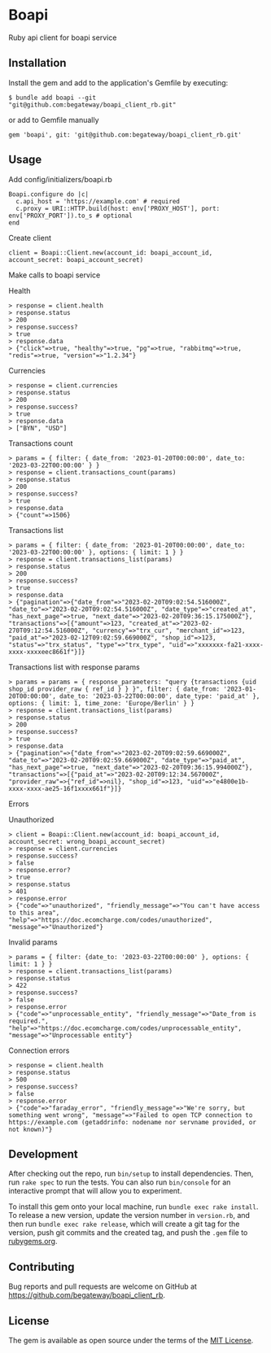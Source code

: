 # Boapi

Ruby api client for boapi service

## Installation

Install the gem and add to the application's Gemfile by executing:

    $ bundle add boapi --git "git@github.com:begateway/boapi_client_rb.git"

or add to Gemfile manually

```
gem 'boapi', git: 'git@github.com:begateway/boapi_client_rb.git'
```

## Usage

Add config/initializers/boapi.rb

```
Boapi.configure do |c|
  c.api_host = 'https://example.com' # required
  c.proxy = URI::HTTP.build(host: env['PROXY_HOST'], port: env['PROXY_PORT']).to_s # optional
end
```

Create client

`client = Boapi::Client.new(account_id: boapi_account_id, account_secret: boapi_account_secret)`

Make calls to boapi service

Health

```
> response = client.health
> response.status 
> 200
> response.success?
> true
> response.data
> {"click"=>true, "healthy"=>true, "pg"=>true, "rabbitmq"=>true, "redis"=>true, "version"=>"1.2.34"}
```

Currencies

```
> response = client.currencies
> response.status 
> 200
> response.success?
> true
> response.data
> ["BYN", "USD"]
```

Transactions count

```
> params = { filter: { date_from: '2023-01-20T00:00:00', date_to: '2023-03-22T00:00:00' } }
> response = client.transactions_count(params)
> response.status 
> 200
> response.success?
> true
> response.data
> {"count"=>1506}
```

Transactions list

```
> params = { filter: { date_from: '2023-01-20T00:00:00', date_to: '2023-03-22T00:00:00' }, options: { limit: 1 } }
> response = client.transactions_list(params)
> response.status 
> 200
> response.success?
> true
> response.data
> {"pagination"=>{"date_from"=>"2023-02-20T09:02:54.516000Z", "date_to"=>"2023-02-20T09:02:54.516000Z", "date_type"=>"created_at", "has_next_page"=>true, "next_date"=>"2023-02-20T09:36:15.175000Z"}, "transactions"=>[{"amount"=>123, "created_at"=>"2023-02-270T09:12:54.516000Z", "currency"=>"trx_cur", "merchant_id"=>123, "paid_at"=>"2023-02-12T09:02:59.669000Z", "shop_id"=>123, "status"=>"trx_status", "type"=>"trx_type", "uid"=>"xxxxxxx-fa21-xxxx-xxxx-xxxxeec8661f"}]}
```

Transactions list with response params

```
> params = params = { response_parameters: "query {transactions {uid shop_id provider_raw { ref_id } } }", filter: { date_from: '2023-01-20T00:00:00', date_to: '2023-03-22T00:00:00', date_type: 'paid_at' }, options: { limit: 1, time_zone: 'Europe/Berlin' } }
> response = client.transactions_list(params)
> response.status 
> 200
> response.success?
> true
> response.data
> {"pagination"=>{"date_from"=>"2023-02-20T09:02:59.669000Z", "date_to"=>"2023-02-20T09:02:59.669000Z", "date_type"=>"paid_at", "has_next_page"=>true, "next_date"=>"2023-02-20T09:36:15.994000Z"}, "transactions"=>[{"paid_at"=>"2023-02-20T09:12:34.567000Z", "provider_raw"=>{"ref_id"=>nil}, "shop_id"=>123, "uid"=>"e4800e1b-xxxx-xxxx-ae25-16f1xxxx661f"}]}
```

Errors

Unauthorized

```
> client = Boapi::Client.new(account_id: boapi_account_id, account_secret: wrong_boapi_account_secret)
> response = client.currencies
> response.success?
> false
> response.error?
> true
> response.status
> 401
> response.error
> {"code"=>"unauthorized", "friendly_message"=>"You can't have access to this area", "help"=>"https://doc.ecomcharge.com/codes/unauthorized", "message"=>"Unauthorized"}
```

Invalid params

```
> params = { filter: {date_to: '2023-03-22T00:00:00' }, options: { limit: 1 } }
> response = client.transactions_list(params)
> response.status 
> 422
> response.success?
> false
> response.error
> {"code"=>"unprocessable_entity", "friendly_message"=>"Date_from is required.", "help"=>"https://doc.ecomcharge.com/codes/unprocessable_entity", "message"=>"Unprocessable entity"}
```

Connection errors

```
> response = client.health
> response.status 
> 500
> response.success?
> false
> response.error
> {"code"=>"faraday_error", "friendly_message"=>"We're sorry, but something went wrong", "message"=>"Failed to open TCP connection to https://example.com (getaddrinfo: nodename nor servname provided, or not known)"}
```

## Development

After checking out the repo, run `bin/setup` to install dependencies. Then, run `rake spec` to run the tests. You can also run `bin/console` for an interactive prompt that will allow you to experiment.

To install this gem onto your local machine, run `bundle exec rake install`. To release a new version, update the version number in `version.rb`, and then run `bundle exec rake release`, which will create a git tag for the version, push git commits and the created tag, and push the `.gem` file to [rubygems.org](https://rubygems.org).

## Contributing

Bug reports and pull requests are welcome on GitHub at https://github.com/begateway/boapi_client_rb.

## License

The gem is available as open source under the terms of the [MIT License](https://opensource.org/licenses/MIT).
